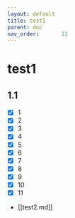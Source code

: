 ```yaml
---
layout: default
title: test1
parent: doc
nav_order:       13
---
```


# test1

## 1.1

- [x] 1
- [x] 2
- [x] 3
- [x] 4
- [x] 5
- [x] 6
- [x] 7
- [x] 8
- [x] 9
- [x] 10
- [x] 11
- [[test2.md]]
  
